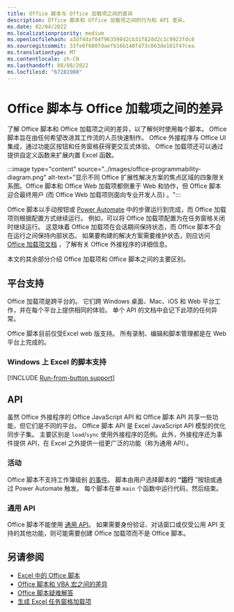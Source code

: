 ```yaml
---
title: Office 脚本与 Office 加载项之间的差异
description: Office 脚本和 Office 加载项之间的行为和 API 差异。
ms.date: 02/04/2022
ms.localizationpriority: medium
ms.openlocfilehash: a3df4daf04f963598d2cb31f82dd2c1c9923fdc8
ms.sourcegitcommit: 33fe0f6807daefb16b148fd73c863de101f47cea
ms.translationtype: MT
ms.contentlocale: zh-CN
ms.lasthandoff: 08/08/2022
ms.locfileid: "67281908"
---
```

# <a name="differences-between-office-scripts-and-office-add-ins"></a>Office 脚本与 Office 加载项之间的差异

了解 Office 脚本和 Office 加载项之间的差异，以了解何时使用每个脚本。 Office 脚本旨在由任何希望改进其工作流的人员快速制作。 Office 外接程序与 Office UI 集成，通过功能区按钮和任务窗格获得更交互式体验。 Office 加载项还可以通过提供自定义函数来扩展内置 Excel 函数。

:::image type="content" source="../images/office-programmability-diagram.png" alt-text="显示不同 Office 扩展性解决方案的焦点区域的四象限关系图。Office 脚本和 Office Web 加载项都侧重于 Web 和协作，但 Office 脚本迎合最终用户 (而 Office Web 加载项则面向专业开发人员) 。":::

Office 脚本以手动按钮或 [Power Automate](https://flow.microsoft.com/) 中的步骤运行到完成，而 Office 加载项则根据配置方式继续运行。 例如，可以将 Office 加载项配置为在任务窗格关闭时继续运行。 这意味着 Office 加载项在会话期间保持状态，而 Office 脚本不会在运行之间保持内部状态。 如果要构建的解决方案需要维护状态，则应访问 [Office 加载项文档](/office/dev/add-ins) ，了解有关 Office 外接程序的详细信息。

本文的其余部分介绍 Office 加载项和 Office 脚本之间的主要区别。

## <a name="platform-support"></a>平台支持

Office 加载项是跨平台的。 它们跨 Windows 桌面、Mac、iOS 和 Web 平台工作，并在每个平台上提供相同的体验。 单个 API 的文档中会记下此项的任何异常。

Office 脚本目前仅受Excel web 版支持。 所有录制、编辑和脚本管理都是在 Web 平台上完成的。

### <a name="script-support-for-excel-on-windows"></a>Windows 上 Excel 的脚本支持

[!INCLUDE [Run-from-button support](../includes/run-from-button-desktop-support.md)]

## <a name="apis"></a>API

虽然 Office 外接程序的 Office JavaScript API 和 Office 脚本 API 共享一些功能，但它们是不同的平台。 Office 脚本 API 是 Excel JavaScript API 模型的优化同步子集。 主要区别是 `load`/`sync` 使用外接程序的范例。此外，外接程序还为事件提供 API，在 Excel 之外提供一组更广泛的功能（称为通用 API）。

### <a name="events"></a>活动

Office 脚本不支持工作簿级别 [的事件](/office/dev/add-ins/excel/excel-add-ins-events)。 脚本由用户选择脚本的 **“运行** ”按钮或通过 Power Automate 触发。 每个脚本在单 `main` 个函数中运行代码，然后结束。

### <a name="common-apis"></a>通用 API

Office 脚本不能使用 [通用 API](/javascript/api/office)。 如果需要身份验证、对话窗口或仅受公用 API 支持的其他功能，则可能需要创建 Office 加载项而不是 Office 脚本。

## <a name="see-also"></a>另请参阅

- [Excel 中的 Office 脚本](../overview/excel.md)
- [Office 脚本和 VBA 宏之间的差异](vba-differences.md)
- [Office 脚本疑难解答](../testing/troubleshooting.md)
- [生成 Excel 任务窗格加载项](/office/dev/add-ins/quickstarts/excel-quickstart-jquery)
